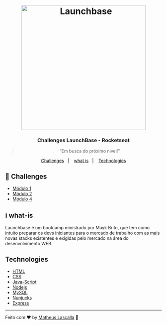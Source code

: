 <h1 align="center">
    <img alt="Launchbase" src="https://storage.googleapis.com/golden-wind/bootcamp-launchbase/logo.png" width="400px" />
</h1>

<h3 align="center">
  Challenges LaunchBase - Rocketseat
</h3>

<blockquote align="center">“Em busca do próximo nivel!”</blockquote>


<p align="center">
  <a href="#rocket-Challenges">Challenges</a>&nbsp;&nbsp;&nbsp;|&nbsp;&nbsp;&nbsp;
  <a href="#information_source-what-is">what is</a>&nbsp;&nbsp;&nbsp;|&nbsp;&nbsp;&nbsp;
  <a href="#Technologies">Technologies</a>
</p>

## :rocket: Challenges
- [Módulo 1](MODULO1)
- [Módulo 2](MODULO2)
- [Módulo 4](Clases)



## :information_source: what-is
Launchbase é um bootcamp ministrado por Mayk Brito, que tem como intuito preparar os devs iniciantes para o mercado de trabalho com as mais novas stacks existentes e exigidas pelo mercado na área do desenvolvimento WEB.


## Technologies
- [HTML][HTML]
- [CSS][CSS]
- [Java-Script][Java-Script]
- [Nodejs][Nodejs]
- [MySQL][MySQL]
- [Nunjucks][Nunjucks]
- [Express][Express]


---


Feito com :heart: by [Matheus Lascalla][Matheus Lascalla] :wave: 

[nodejs]: https://nodejs.org/
[CSS]:https://developer.mozilla.org/en-US/docs/Web/CSS
[Java-Script]:https://developer.mozilla.org/en-US/docs/Glossary/JavaScript
[Nunjucks]:https://mozilla.github.io/nunjucks/
[MySQL]:https://www.mysql.com/
[HTML]:https://developer.mozilla.org/en-US/docs/Web/HTML
[Express]:https://expressjs.com/pt-br/
[Matheus Lascalla]:https://www.linkedin.com/in/matheus-nb/


